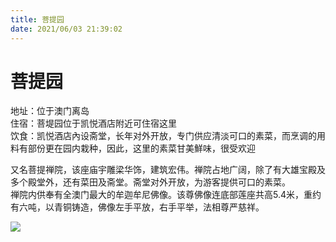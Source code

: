 ```yaml
---
title: 菩提园  
date: 2021/06/03 21:39:02  
---
```

  
# 菩提园  
地址：位于澳门离岛  
住宿：菩堤园位于凯悦酒店附近可住宿这里  
饮食：凯悦酒店內设斋堂，长年对外开放，专门供应清淡可口的素菜，而烹调的用料有部份更在园内栽种，因此，这里的素菜甘美鮮味，很受欢迎  
  
又名菩提禅院，该座庙宇雕梁华饰，建筑宏伟。禅院占地广阔，除了有大雄宝殿及多个殿堂外，还有菜田及斋堂。斋堂对外开放，为游客提供可口的素菜。  
禅院内供奉有全澳门最大的牟迦牟尼佛像。该尊佛像连底部莲座共高5.4米，重约有六吨，以青铜铸造，佛像左手平放，右手平举，法相尊严慈祥。  
  
![](https://raw.staticdn.net/szqq0512/Pic/main/img/202201212114467.png)  
